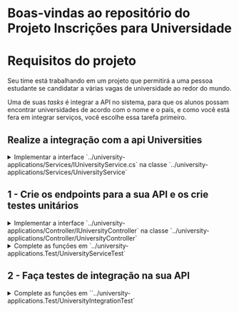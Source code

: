 # Boas-vindas ao repositório do Projeto Inscrições para Universidade 

# Requisitos do projeto

Seu time está trabalhando em um projeto que permitirá a uma pessoa estudante se candidatar a várias vagas de universidade ao redor do mundo. 

Uma de suas _tasks_ é integrar a API no sistema, para que os alunos possam encontrar universidades de acordo com o nome e o país, e como você está fera em integrar serviços, você escolhe essa tarefa primeiro. 

 
## Realize a integração com a api Universities 

<details>
  <summary>Implementar a interface `../university-applications/Services/IUniversityService.cs` na classe `../university-applications/Services/UniversityService` </summary><br />

Na página do projeto da API [Universities](https://github.com/Hipo/university-domains-list), veja como é feita a pesquisa pelos endpoints para realizar a integração.

Na interface `IUniversityService` existe o método `FindUniversity` com duas assinaturas diferentes: a primeira busca por uma parte do nome e o país, e a segunda lista apenas as universidades do país informado.

</details>

## 1 - Crie os endpoints para a sua API e os crie testes unitários

<details>
  <summary>Implementar a interface `../university-applications/Controller/IUniversityController` na classe `../university-applications/Controller/UniversityController` </summary><br />

Na interface `IUniversityController` existe o método `FindUniversity` com duas assinaturas diferentes: a primeira busca por uma parte do nome e o país, e a segunda lista apenas as universidades do país informado.

Não se esqueça de criar os endpoints desses métodos!

</details>

<details>
  <summary>Complete as funções em `../university-applications.Test/UniversityServiceTest` </summary><br />

Realize os testes unitários da classe `UniversityService`, complentado as funções: `ShouldReturnUniversityByCountryAndName` e `ShouldReturnAUniversityByCountry`

</details>

## 2 - Faça testes de integração na sua API

<details>
  <summary>Complete as funções em ``../university-applications.Test/UniversityIntegrationTest` </summary><br />

Realize os testes unitários da classe `UniversityService` complentado as funções: `ShouldFindAUniversityByCountryAndName` e `ShouldFindAUniversityByCountry`

</details>
